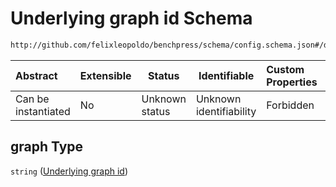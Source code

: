 # Underlying graph id Schema

```txt
http://github.com/felixleopoldo/benchpress/schema/config.schema.json#/definitions/fixed_data/properties/graph
```




| Abstract            | Extensible | Status         | Identifiable            | Custom Properties | Additional Properties | Access Restrictions | Defined In                                                                  |
| :------------------ | ---------- | -------------- | ----------------------- | :---------------- | --------------------- | ------------------- | --------------------------------------------------------------------------- |
| Can be instantiated | No         | Unknown status | Unknown identifiability | Forbidden         | Allowed               | none                | [config.schema.json\*](../../out/config.schema.json "open original schema") |

## graph Type

`string` ([Underlying graph id](config-definitions-data-file-properties-underlying-graph-id.md))
